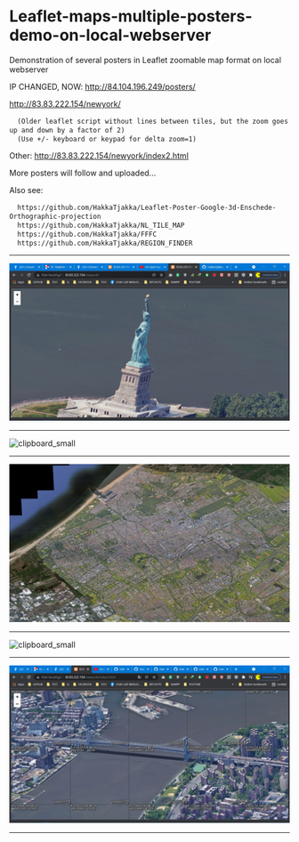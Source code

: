 # Leaflet-maps-multiple-posters-demo-on-local-webserver
Demonstration of several posters in Leaflet zoomable map format on local webserver

IP CHANGED, NOW: http://84.104.196.249/posters/


http://83.83.222.154/newyork/

      (Older leaflet script without lines between tiles, but the zoom goes up and down by a factor of 2)
      (Use +/- keyboard or keypad for delta zoom=1)

Other: http://83.83.222.154/newyork/index2.html

More posters will follow and uploaded...

Also see:

      https://github.com/HakkaTjakka/Leaflet-Poster-Google-3d-Enschede-Orthographic-projection
      https://github.com/HakkaTjakka/NL_TILE_MAP
      https://github.com/HakkaTjakka/FFFC
      https://github.com/HakkaTjakka/REGION_FINDER

***
![clipboard_small](https://github.com/HakkaTjakka/Leaflet-maps-multiple-posters-demo-on-local-webserver/blob/main/poster2.jpg)
***
![clipboard_small](https://github.com/HakkaTjakka/Leaflet-maps-multiple-posters-demo-on-local-webserver/blob/main/Clipboard.jpg)
***
![clipboard_small](https://github.com/HakkaTjakka/Leaflet-maps-multiple-posters-demo-on-local-webserver/blob/main/Clipboard_2.5_percent.jpg)
***
![clipboard_small](https://github.com/HakkaTjakka/Leaflet-maps-multiple-posters-demo-on-local-webserver/blob/main/Clipboard_2.5percent.jpg)
***
![clipboard_small](https://github.com/HakkaTjakka/Leaflet-maps-multiple-posters-demo-on-local-webserver/blob/main/poster.jpg)
***

